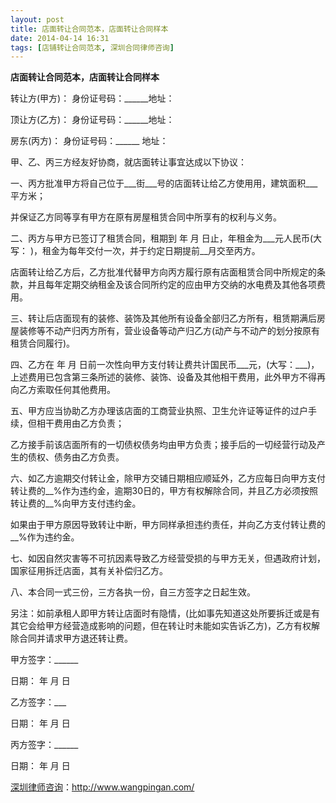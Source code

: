 ```yaml
---
layout: post
title: 店面转让合同范本，店面转让合同样本
date: 2014-04-14 16:31
tags: [店铺转让合同范本, 深圳合同律师咨询]
---
```

<strong>店面转让合同范本，店面转让合同样本</strong>

转让方(甲方)： 身份证号码：______地址：

顶让方(乙方)： 身份证号码：______地址：

房东(丙方)： 身份证号码：______ 地址：

甲、乙、丙三方经友好协商，就店面转让事宜达成以下协议：

一、丙方批准甲方将自己位于___街___号的店面转让给乙方使用用，建筑面积___平方米；

并保证乙方同等享有甲方在原有房屋租赁合同中所享有的权利与义务。

二、丙方与甲方已签订了租赁合同，租期到 年 月 日止，年租金为___元人民币(大写： )，租金为每年交付一次，并于约定日期提前__月交至丙方。

店面转让给乙方后，乙方批准代替甲方向丙方履行原有店面租赁合同中所规定的条款，并且每年定期交纳租金及该合同所约定的应由甲方交纳的水电费及其他各项费用。

三、转让后店面现有的装修、装饰及其他所有设备全部归乙方所有，租赁期满后房屋装修等不动产归丙方所有，营业设备等动产归乙方(动产与不动产的划分按原有租赁合同履行)。

四、乙方在 年 月 日前一次性向甲方支付转让费共计国民币___元，(大写：___)，上述费用已包含第三条所述的装修、装饰、设备及其他相干费用，此外甲方不得再向乙方索取任何其他费用。

五、甲方应当协助乙方办理该店面的工商营业执照、卫生允许证等证件的过户手续，但相干费用由乙方负责；

乙方接手前该店面所有的一切债权债务均由甲方负责；接手后的一切经营行动及产生的债权、债务由乙方负责。

六、如乙方逾期交付转让金，除甲方交铺日期相应顺延外，乙方应每日向甲方支付转让费的__%作为违约金，逾期30日的，甲方有权解除合同，并且乙方必须按照转让费的__%向甲方支付违约金。

如果由于甲方原因导致转让中断，甲方同样承担违约责任，并向乙方支付转让费的__%作为违约金。

七、如因自然灾害等不可抗因素导致乙方经营受损的与甲方无关，但遇政府计划，国家征用拆迁店面，其有关补偿归乙方。

八、本合同一式三份，三方各执一份，自三方签字之日起生效。

另注：如前承租人即甲方转让店面时有隐情，(比如事先知道这处所要拆迁或是有其它会给甲方经营造成影响的问题，但在转让时未能如实告诉乙方)，乙方有权解除合同并请求甲方退还转让费。

甲方签字：______

日期： 年 月 日

乙方签字：___

日期： 年 月 日

丙方签字：______

日期： 年 月 日

<a href="http://www.wangpingan.com/">深圳律师咨询</a>：<a href="http://www.wangpingan.com/">http://www.wangpingan.com/</a>

